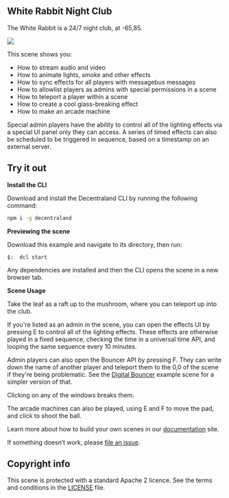 ## White Rabbit Night Club

The White Rabbit is a 24/7 night club, at -65,85.

![](screenshot/screenshot.png)

This scene shows you:

- How to stream audio and video
- How to animate lights, smoke and other effects
- How to sync effects for all players with messagebus messages
- How to allowlist players as admins with special permissions in a scene
- How to teleport a player within a scene
- How to create a cool glass-breaking effect
- How to make an arcade machine

Special admin players have the ability to control all of the lighting effects via a special UI panel only they can access. A series of timed effects can also be scheduled to be triggered in sequence, based on a timestamp on an external server.

## Try it out

**Install the CLI**

Download and install the Decentraland CLI by running the following command:

```bash
npm i -g decentraland
```

**Previewing the scene**

Download this example and navigate to its directory, then run:

```
$:  dcl start
```

Any dependencies are installed and then the CLI opens the scene in a new browser tab.

**Scene Usage**

Take the leaf as a raft up to the mushroom, where you can teleport up into the club.

If you're listed as an admin in the scene, you can open the effects UI by pressing E to control all of the lighting effects. These effects are otherwise played in a fixed sequence, checking the time in a universal time API, and looping the same sequence every 10 minutes.

Admin players can also open the Bouncer API by pressing F. They can write down the name of another player and teleport them to the 0,0 of the scene if they're being problematic. See the [Digital Bouncer](https://github.com/decentraland-scenes/digital-bouncer) example scene for a simpler version of that.

Clicking on any of the windows breaks them.

The arcade machines can also be played, using E and F to move the pad, and click to shoot the ball.

Learn more about how to build your own scenes in our [documentation](https://docs.decentraland.org/) site.

If something doesn’t work, please [file an issue](https://github.com/decentraland-scenes/Awesome-Repository/issues/new).

## Copyright info

This scene is protected with a standard Apache 2 licence. See the terms and conditions in the [LICENSE](/LICENSE) file.
